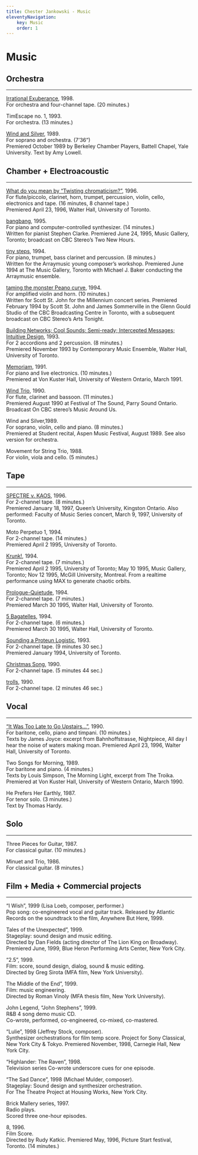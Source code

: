```yaml
---
title: Chester Jankowski - Music
eleventyNavigation:
    key: Music
    order: 1
---
```

# Music

## Orchestra

---

[Irrational Exuberance](irrational-exuberance), 1998.  
For orchestra and four-channel tape. (20 minutes.)

TimEscape no. 1, 1993.  
For orchestra. (13 minutes.)

[Wind and Silver](wind-and-silver), 1989.  
For soprano and orchestra. (7’36”)  
Premiered October 1989 by Berkeley Chamber Players, Battell Chapel, Yale University. Text by Amy Lowell.

## Chamber + Electroacoustic

---

[What do you mean by “Twisting chromaticism?”](twisting-chromaticism), 1996.  
For flute/piccolo, clarinet, horn, trumpet, percussion, violin, cello, electronics and tape. (16 minutes, 8 channel tape.)  
Premiered April 23, 1996, Walter Hall, University of Toronto.

[bangbang](bangbang), 1995.  
For piano and computer-controlled synthesizer. (14 minutes.)  
Written for pianist Stephen Clarke. Premiered June 24, 1995, Music Gallery, Toronto; broadcast on CBC Stereo’s Two New Hours.

[tiny steps](tiny-steps), 1994.  
For piano, trumpet, bass clarinet and percussion. (8 minutes.)  
Written for the Arraymusic young composer’s workshop. Premiered June 1994 at The Music Gallery, Toronto with Michael J. Baker conducting the Arraymusic ensemble.

[taming the monster Peano curve](taming-the-monster-peano-curve), 1994.  
For amplified violin and horn. (10 minutes.)  
Written for Scott St. John for the Millennium concert series. Premiered February 1994 by Scott St. John and James Sommerville in the Glenn Gould Studio of the CBC Broadcasting Centre in Toronto, with a subsequent broadcast on CBC Stereo’s Arts Tonight.

[Building Networks; Cool Sounds; Semi-ready; Intercepted Messages; Intuitive Design](building-networks), 1993.  
For 2 accordions and 2 percussion. (8 minutes.)  
Premiered November 1993 by Contemporary Music Ensemble, Walter Hall, University of Toronto.

[Memoriam](memoriam), 1991.  
For piano and live electronics. (10 minutes.)  
Premiered at Von Kuster Hall, University of Western Ontario, March 1991.

[Wind Trio](wind-trio), 1990.  
For flute, clarinet and bassoon. (11 minutes.)  
Premiered August 1990 at Festival of The Sound, Parry Sound Ontario. Broadcast On CBC stereo’s Music Around Us.

Wind and Silver,1989.  
For soprano, violin, cello and piano. (8 minutes.)  
Premiered at Student recital, Aspen Music Festival, August 1989. See also version for orchestra.

Movement for String Trio, 1988.  
For violin, viola and cello. (5 minutes.)

## Tape

---

[SPECTRE v. KAOS](spectre-v-kaos), 1996.  
For 2-channel tape. (8 minutes.)  
Premiered January 18, 1997, Queen’s University, Kingston Ontario. Also performed: Faculty of Music Series concert, March 9, 1997, University of Toronto.

Moto Perpetuo 1, 1994.  
For 2-channel tape. (14 minutes.)  
Premiered April 2 1995, University of Toronto.

[Krunk!](krunk), 1994.  
For 2-channel tape. (7 minutes.)  
Premiered April 2 1995, University of Toronto; May 10 1995, Music Gallery, Toronto; Nov 12 1995, McGill University, Montreal. From a realtime performance using MAX to generate chaotic orbits.

[Prologue-Quietude](prologue-quietude), 1994.  
For 2-channel tape. (7 minutes.)  
Premiered March 30 1995, Walter Hall, University of Toronto.

[5 Bagatelles](bagatelles), 1994.  
For 2-channel tape. (6 minutes.)  
Premiered March 30 1995, Walter Hall, University of Toronto.

[Sounding a Proteun Logistic](sounding-a-proteun-logistic), 1993.  
For 2-channel tape. (9 minutes 30 sec.)  
Premiered January 1994, University of Toronto.

[Christmas Song](christmas-song), 1990.  
For 2-channel tape. (5 minutes 44 sec.)

[trolls](trolls), 1990.  
For 2-channel tape. (2 minutes 46 sec.)

## Vocal

---

[“It Was Too Late to Go Upstairs…”](it-was-too-late-to-go-upstairs), 1990.  
For baritone, cello, piano and timpani. (10 minutes.)  
Texts by James Joyce: excerpt from Bahnhoffstrasse, Nightpiece, All day I hear the noise of waters making moan. Premiered April 23, 1996, Walter Hall, University of Toronto.

Two Songs for Morning, 1989.  
For baritone and piano. (4 minutes.)  
Texts by Louis Simpson, The Morning Light, excerpt from The Troika. Premiered at Von Kuster Hall, University of Western Ontario, March 1990.

He Prefers Her Earthly, 1987.  
For tenor solo. (3 minutes.)  
Text by Thomas Hardy.

## Solo

---

Three Pieces for Guitar, 1987.  
For classical guitar. (10 minutes.)

Minuet and Trio, 1986.  
For classical guitar. (8 minutes.)

## Film + Media + Commercial projects

---

“I Wish”, 1999 (Lisa Loeb, composer, performer.)  
Pop song: co-engineered vocal and guitar track. Released by Atlantic Records on the soundtrack to the film, Anywhere But Here, 1999.

Tales of the Unexpected”, 1999.  
Stageplay: sound design and music editing.  
Directed by Dan Fields (acting director of The Lion King on Broadway). Premiered June, 1999, Blue Heron Performing Arts Center, New York City.

“2.5”, 1999.  
Film: score, sound design, dialog, sound & music editing.  
Directed by Greg Sirota (MFA film, New York University).

The Middle of the End”, 1999.  
Film: music engineering.  
Directed by Roman Vinoly (MFA thesis film, New York University).

John Legend, “John Stephens”, 1999.  
R&B 4 song demo music CD.  
Co-wrote, performed, co-engineered, co-mixed, co-mastered.

“Lulie”, 1998 (Jeffrey Stock, composer).  
Synthesizer orchestrations for film temp score. Project for Sony Classical, New York City & Tokyo. Premiered November, 1998, Carnegie Hall, New York City.

“Highlander: The Raven”, 1998.  
Television series Co-wrote underscore cues for one episode.

“The Sad Dance”, 1998 (Michael Mulder, composer).  
Stageplay: Sound design and synthesizer orchestration.  
For The Theatre Project at Housing Works, New York City.

Brick Mallery series, 1997.  
Radio plays.  
Scored three one-hour episodes.

8, 1996.  
Film Score.  
Directed by Rudy Katkic. Premiered May, 1996, Picture Start festival, Toronto. (14 minutes.)